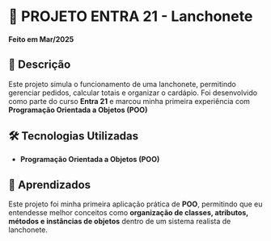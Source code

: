 # 🍔 PROJETO ENTRA 21 - Lanchonete 

#### Feito em Mar/2025


## 📌 Descrição  
Este projeto simula o funcionamento de uma lanchonete, permitindo gerenciar pedidos, calcular totais e organizar o cardápio. Foi desenvolvido como parte do curso **Entra 21** e marcou minha primeira experiência com **Programação Orientada a Objetos (POO)**

## 🛠️ Tecnologias Utilizadas  
- **Programação Orientada a Objetos (POO)**  

## 📖 Aprendizados  
Este projeto foi minha primeira aplicação prática de **POO**, permitindo que eu entendesse melhor conceitos como **organização de classes, atributos, métodos e instâncias de objetos** dentro de um sistema realista de lanchonete.  
